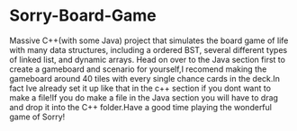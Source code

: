 # Sorry-Board-Game
Massive C++(with some Java) project that simulates the board game of life with many data structures, including a ordered BST, several different types of linked list, and dynamic arrays. Head on over to the Java section first to create a gameboard and scenario for yourself,I recomend making the gameboard around 40 tiles with every single chance cards in the deck.In fact Ive already set it up like that in the c++ section if you dont want to make a file!If you do make a file in the Java section you will have to drag and drop it into the C++ folder.Have a good time playing the wonderful game of Sorry!
